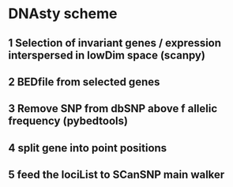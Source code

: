 # DNAsty scheme

## 1 Selection of invariant genes / expression interspersed in lowDim space (scanpy)

## 2 BEDfile from selected genes

## 3 Remove SNP from dbSNP above f allelic frequency (pybedtools)

## 4 split gene into point positions

## 5 feed the lociList to SCanSNP main walker

  
